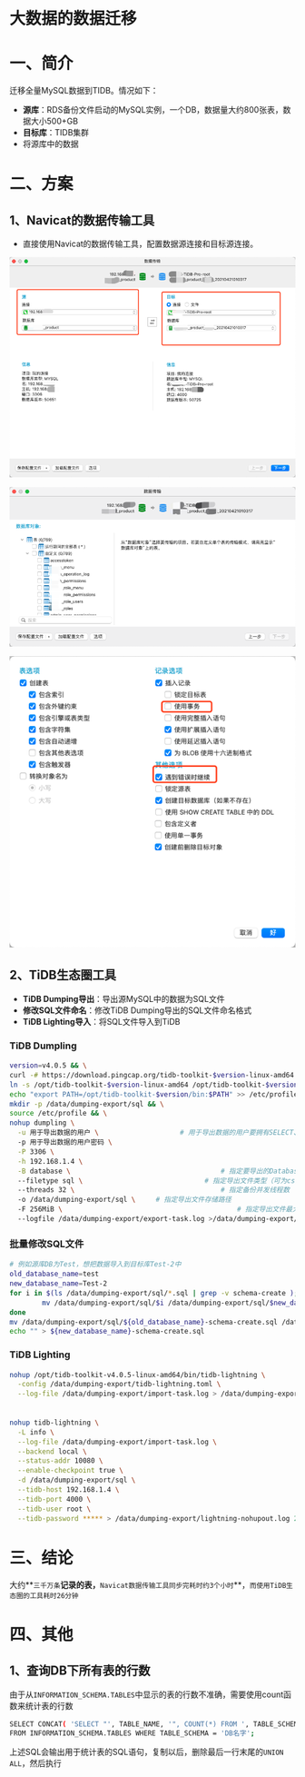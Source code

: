 # 大数据的数据迁移

# 一、简介

迁移全量MySQL数据到TIDB。情况如下：

- **源库**：RDS备份文件启动的MySQL实例，一个DB，数据量大约800张表，数据大小500+GB
- **目标库**：TIDB集群
- 将源库中的数据

# 二、方案

## 1、Navicat的数据传输工具

- 直接使用Navicat的数据传输工具，配置数据源连接和目标源连接。

![](../assets/bigdata-tidb-tools-migration-1.png)

![](../assets/bigdata-tidb-tools-migration-2.png)

![](../assets/bigdata-tidb-tools-migration-3.png)



## 2、TiDB生态圈工具

- **TiDB Dumping导出**：导出源MySQL中的数据为SQL文件
- **修改SQL文件命名**：修改TiDB Dumping导出的SQL文件命名格式
- **TiDB Lighting导入**：将SQL文件导入到TiDB 

### TiDB Dumpling

```bash
version=v4.0.5 && \
curl -# https://download.pingcap.org/tidb-toolkit-$version-linux-amd64.tar.gz | tar -zxC /opt && \
ln -s /opt/tidb-toolkit-$version-linux-amd64 /opt/tidb-toolkit-$version && \
echo "export PATH=/opt/tidb-toolkit-$version/bin:$PATH" >> /etc/profile && \
mkdir -p /data/dumping-export/sql && \
source /etc/profile && \
nohup dumpling \
  -u 用于导出数据的用户 \    				# 用于导出数据的用户要拥有SELECT、RELOAD、LOCK TABLES、REPLICATION CLIENT服务器权限
  -p 用于导出数据的用户密码 \
  -P 3306 \
  -h 192.168.1.4 \
  -B database \										# 指定要导出的Database
  --filetype sql \								# 指定导出文件类型（可为csv/sql）
  --threads 32 \									# 指定备份并发线程数
  -o /data/dumping-export/sql \		# 指定导出文件存储路径
  -F 256MiB \											# 指定导出文件最大大小
  --logfile /data/dumping-export/export-task.log >/data/dumping-export/dumpling-nohupout.log 2>&1 &
```

### 批量修改SQL文件

```bash
# 例如源库DB为Test，想把数据导入到目标库Test-2中
old_database_name=test
new_database_name=Test-2
for i in $(ls /data/dumping-export/sql/*.sql | grep -v schema-create );do 
		mv /data/dumping-export/sql/$i /data/dumping-export/sql/$new_database_name.${i#*.};
done
mv /data/dumping-export/sql/${old_database_name}-schema-create.sql /data/dumping-export/sql/${new_database_name}-schema-create.sql
echo "" > ${new_database_name}-schema-create.sql
```

### TiDB Lighting

```bash
nohup /opt/tidb-toolkit-v4.0.5-linux-amd64/bin/tidb-lightning \
  -config /data/dumping-export/tidb-lightning.toml \
  --log-file /data/dumping-export/import-task.log > /data/dumping-export/lightning-nohupout.log 2>&1 &
  
  
nohup tidb-lightning \
  -L info \
  --log-file /data/dumping-export/import-task.log \
  --backend local \
  --status-addr 10080 \
  --enable-checkpoint true \
  -d /data/dumping-export/sql \
  --tidb-host 192.168.1.4 \
  --tidb-port 4000 \
  --tidb-user root \
  --tidb-password ***** > /data/dumping-export/lightning-nohupout.log 2>&1 &
```



# 三、结论

大约**`三千万条`**记录的表，**`Navicat数据传输工具同步完耗时约3个小时`**，`而使用TiDB生态圈的工具耗时26分钟`



# 四、其他

## 1、查询DB下所有表的行数

由于从`INFORMATION_SCHEMA.TABLES`中显示的表的行数不准确，需要使用count函数来统计表的行数

```bash
SELECT CONCAT( 'SELECT "', TABLE_NAME, '", COUNT(*) FROM ', TABLE_SCHEMA, '.', TABLE_NAME, ' UNION ALL' )  EXEC_SQL
FROM INFORMATION_SCHEMA.TABLES WHERE TABLE_SCHEMA = 'DB名字';
```

上述SQL会输出用于统计表的SQL语句，复制以后，删除最后一行末尾的`UNION ALL`，然后执行

